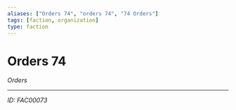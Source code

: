 ```yaml
---
aliases: ["Orders 74", "orders 74", "74 Orders"]
tags: [faction, organization]
type: faction
---
```


# Orders 74

*Orders*

---
*ID: FAC00073*